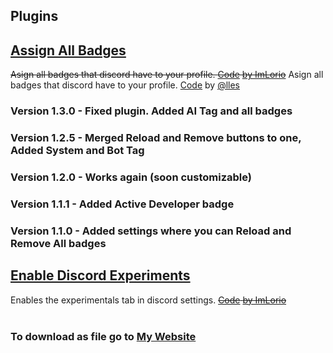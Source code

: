 ## Plugins
## [Assign All Badges](https://github.com/BlackusPL/DarknessAir/blob/main/BDPlugins/AsignAllBadges.plugin.js)
~~Asign all badges that discord have to your profile. [Code](https://github.com/ImLorio/All-Discord-Exploits/blob/main/Scripts/GetBadgesAndTag.md#gives-you-all-badges) [by ImLorio](https://github.com/ImLorio)~~
Asign all badges that discord have to your profile. [Code](https://discord.com/channels/603970300668805120/1112809021561381024/1112819116529684651) by [@lles](https://discord.com/users/380045837457162242)
### Version 1.3.0 - Fixed plugin. Added AI Tag and all badges
### Version 1.2.5 - Merged Reload and Remove buttons to one, Added System and Bot Tag
### Version 1.2.0 - Works again (soon customizable)
### Version 1.1.1 - Added Active Developer badge
### Version 1.1.0 - Added settings where you can Reload and Remove All badges 
## [Enable Discord Experiments](https://github.com/BlackusPL/DarknessAir/blob/main/BDPlugins/EnableDiscordExperiments.plugin.js)
Enables the experimentals tab in discord settings. ~~[Code](https://github.com/ImLorio/All-Discord-Exploits/blob/main/Scripts/GetExperiments.md) [by ImLorio](https://github.com/ImLorio)~~
<br><br>
### To download as file go to <a href="https://blackuspl.github.io/DarknessAir">My Website</a>
